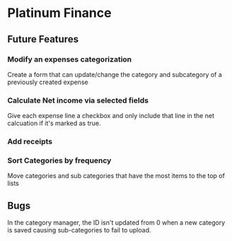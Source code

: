 # Platinum Finance

## Future Features

### Modify an expenses categorization

Create a form that can update/change the category and subcategory of a previously created expense

### Calculate Net income via selected fields

Give each expense line a checkbox and only include that line in the net calcuation if it's marked as true.

### Add receipts

### Sort Categories by frequency

Move categories and sub categories that have the most items to the top of lists


## Bugs

In the category manager, the ID isn't updated from 0 when a new category is saved causing sub-categories to fail to upload.